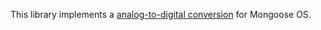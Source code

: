 This library implements a [analog-to-digital conversion](https://en.wikipedia.org/wiki/Analog-to-digital_converter) for Mongoose OS.
